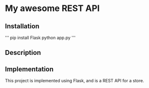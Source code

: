 # My awesome REST API

## Installation

'''
pip install Flask
python app.py
'''

## Description



## Implementation

This project is implemented using Flask, and is a REST API for a store.
